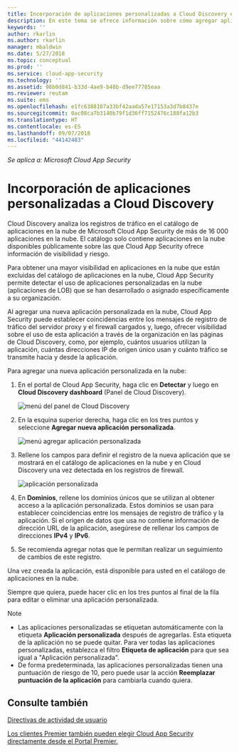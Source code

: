 ```yaml
---
title: Incorporación de aplicaciones personalizadas a Cloud Discovery en Cloud App Security | Microsoft Docs
description: En este tema se ofrece información sobre cómo agregar aplicaciones personalizadas a Cloud Discovery en Cloud App Security para supervisar Shadow IT.
keywords: ''
author: rkarlin
ms.author: rkarlin
manager: mbaldwin
ms.date: 5/27/2018
ms.topic: conceptual
ms.prod: ''
ms.service: cloud-app-security
ms.technology: ''
ms.assetid: 98b0d841-b33d-4ae9-b48b-d9ee77785eaa
ms.reviewer: reutam
ms.suite: ems
ms.openlocfilehash: e1fc6388107a33bf42aada57e17153a3d7b8437e
ms.sourcegitcommit: 0ac08ca7b3140b79f1d36ff7152476c188fa12b3
ms.translationtype: HT
ms.contentlocale: es-ES
ms.lasthandoff: 09/07/2018
ms.locfileid: "44142483"
---
```

*Se aplica a: Microsoft Cloud App Security*

# <a name="add-custom-apps-to-cloud-discovery"></a>Incorporación de aplicaciones personalizadas a Cloud Discovery
    
Cloud Discovery analiza los registros de tráfico en el catálogo de aplicaciones en la nube de Microsoft Cloud App Security de más de 16 000 aplicaciones en la nube. El catálogo solo contiene aplicaciones en la nube disponibles públicamente sobre las que Cloud App Security ofrece información de visibilidad y riesgo.

Para obtener una mayor visibilidad en aplicaciones en la nube que están excluidas del catálogo de aplicaciones en la nube, Cloud App Security permite detectar el uso de aplicaciones personalizadas en la nube (aplicaciones de LOB) que se han desarrollado o asignado específicamente a su organización.

Al agregar una nueva aplicación personalizada en la nube, Cloud App Security puede establecer coincidencias entre los mensajes de registro de tráfico del servidor proxy y el firewall cargados y, luego, ofrecer visibilidad sobre el uso de esta aplicación a través de la organización en las páginas de Cloud Discovery, como, por ejemplo, cuántos usuarios utilizan la aplicación, cuántas direcciones IP de origen único usan y cuánto tráfico se transmite hacia y desde la aplicación. 

Para agregar una nueva aplicación personalizada en la nube:

1. En el portal de Cloud App Security, haga clic en **Detectar** y luego en **Cloud Discovery dashboard** (Panel de Cloud Discovery). 
  
   ![menú del panel de Cloud Discovery](./media/cloud-discovery-dashboard-menu.png)

2. En la esquina superior derecha, haga clic en los tres puntos y seleccione **Agregar nueva aplicación personalizada**. 

   ![menú agregar aplicación personalizada](./media/add-custom-app-menu.png)

3. Rellene los campos para definir el registro de la nueva aplicación que se mostrará en el catálogo de aplicaciones en la nube y en Cloud Discovery una vez detectada en los registros de firewall.

   ![aplicación personalizada](./media/add-custom-app.png)

4. En **Dominios**, rellene los dominios únicos que se utilizan al obtener acceso a la aplicación personalizada. Estos dominios se usan para establecer coincidencias entre los mensajes de registro de tráfico y la aplicación. Si el origen de datos que usa no contiene información de dirección URL de la aplicación, asegúrese de rellenar los campos de direcciones **IPv4** y **IPv6**.
5. Se recomienda agregar notas que le permitan realizar un seguimiento de cambios de este registro.

Una vez creada la aplicación, está disponible para usted en el catálogo de aplicaciones en la nube.

Siempre que quiera, puede hacer clic en los tres puntos al final de la fila para editar o eliminar una aplicación personalizada.

>[!NOTE]
> - Las aplicaciones personalizadas se etiquetan automáticamente con la etiqueta **Aplicación personalizada** después de agregarlas. Esta etiqueta de la aplicación no se puede quitar.
Para ver todas las aplicaciones personalizadas, establezca el filtro **Etiqueta de aplicación** para que sea igual a "Aplicación personalizada". 
> - De forma predeterminada, las aplicaciones personalizadas tienen una puntuación de riesgo de 10, pero puede usar la acción **Reemplazar puntuación de la aplicación** para cambiarla cuando quiera.

  
## <a name="see-also"></a>Consulte también  
[Directivas de actividad de usuario](user-activity-policies.md)   

[Los clientes Premier también pueden elegir Cloud App Security directamente desde el Portal Premier.](https://premier.microsoft.com/)  
  
  